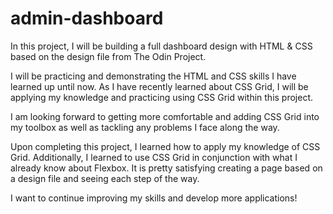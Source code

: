 # admin-dashboard
In this project, I will be building a full dashboard design with HTML & CSS based on the design file from The Odin Project.

I will be practicing and demonstrating the HTML and CSS skills I have learned up until now.
As I have recently learned about CSS Grid, I will be applying my knowledge and practicing using CSS Grid within this project.

I am looking forward to getting more comfortable and adding CSS Grid into my toolbox as well as tackling any problems I face along the way.

Upon completing this project, I learned how to apply my knowledge of CSS Grid. Additionally, I learned to use CSS Grid in conjunction with what I already know about Flexbox. It is pretty satisfying creating a page based on a design file and seeing each step of the way.

I want to continue improving my skills and develop more applications!